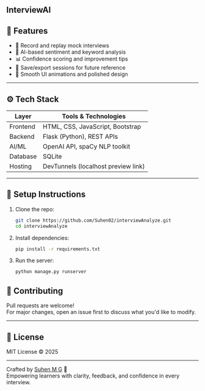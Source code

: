 
## InterviewAI

## 🚀 Features

- 🎤 Record and replay mock interviews
- 🧠 AI-based sentiment and keyword analysis
- 📊 Confidence scoring and improvement tips
- 📁 Save/export sessions for future reference
- 🎨 Smooth UI animations and polished design

---

## ⚙️ Tech Stack

| Layer     | Tools & Technologies                    |
|-----------|-----------------------------------------|
| Frontend  | HTML, CSS, JavaScript, Bootstrap        |
| Backend   | Flask (Python), REST APIs               |
| AI/ML     | OpenAI API, spaCy NLP toolkit           |
| Database  | SQLite      |
| Hosting   | DevTunnels (localhost preview link)     |

---

## 🧪 Setup Instructions

1. Clone the repo:
   ```bash
   git clone https://github.com/Suhen02/interviewAnalyze.git
   cd interviewAnalyze
   ```

2. Install dependencies:
   ```bash
   pip install -r requirements.txt
   ```

3. Run the server:
   ```bash
   python manage.py runserver
   
   ```



## 🤝 Contributing

Pull requests are welcome!  
For major changes, open an issue first to discuss what you'd like to modify.

---

## 📄 License

MIT License © 2025

---

Crafted by [Suhen M G](https://github.com/Suhen02) 🔧  
Empowering learners with clarity, feedback, and confidence in every interview.
```

